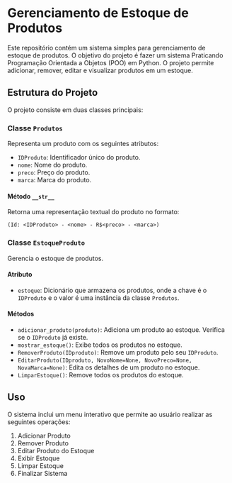 <h1>Gerenciamento de Estoque de Produtos</h1>

<p>Este repositório contém um sistema simples para gerenciamento de estoque de produtos. O objetivo do projeto é fazer um sistema 
Praticando Programação Orientada a Objetos (POO) em Python. O projeto permite adicionar, remover, editar e visualizar produtos em um estoque.</p>


<h2>Estrutura do Projeto</h2>
<p>O projeto consiste em duas classes principais:</p>

<h3>Classe <code>Produtos</code></h3>
<p>Representa um produto com os seguintes atributos:</p>
<ul>
    <li><code>IDProduto</code>: Identificador único do produto.</li>
    <li><code>nome</code>: Nome do produto.</li>
    <li><code>preco</code>: Preço do produto.</li>
    <li><code>marca</code>: Marca do produto.</li>
</ul>

<h4>Método <code>__str__</code></h4>
<p>Retorna uma representação textual do produto no formato:</p>
<pre><code>(Id: &lt;IDProduto&gt; - &lt;nome&gt; - R$&lt;preco&gt; - &lt;marca&gt;)</code></pre>

<h3>Classe <code>EstoqueProduto</code></h3>
<p>Gerencia o estoque de produtos.</p>

<h4>Atributo</h4>
<ul>
    <li><code>estoque</code>: Dicionário que armazena os produtos, onde a chave é o <code>IDProduto</code> e o valor é uma instância da classe <code>Produtos</code>.</li>
</ul>

<h4>Métodos</h4>
<ul>
    <li><code>adicionar_produto(produto)</code>: Adiciona um produto ao estoque. Verifica se o <code>IDProduto</code> já existe.</li>
    <li><code>mostrar_estoque()</code>: Exibe todos os produtos no estoque.</li>
    <li><code>RemoverProduto(IDproduto)</code>: Remove um produto pelo seu <code>IDProduto</code>.</li>
    <li><code>EditarProduto(IDproduto, NovoNome=None, NovoPreco=None, NovaMarca=None)</code>: Edita os detalhes de um produto no estoque.</li>
    <li><code>LimparEstoque()</code>: Remove todos os produtos do estoque.</li>
</ul>

<h2>Uso</h2>
<p>O sistema inclui um menu interativo que permite ao usuário realizar as seguintes operações:</p>
<ol>
    <li>Adicionar Produto</li>
    <li>Remover Produto</li>
    <li>Editar Produto do Estoque</li>
    <li>Exibir Estoque</li>
    <li>Limpar Estoque</li>
    <li>Finalizar Sistema</li>
</ol>



